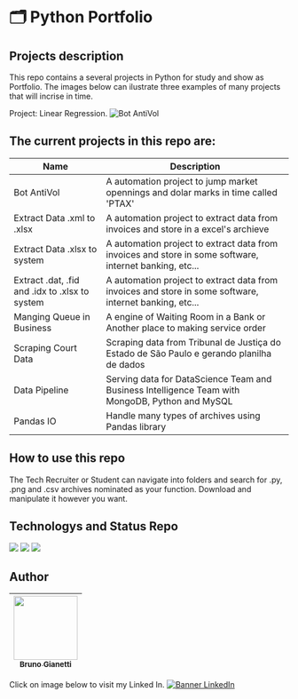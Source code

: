# :card_index_dividers: Python Portfolio

## Projects description

This repo contains a several projects in Python for study and show as Portfolio. The images below can ilustrate three examples of many projects that will incrise in time.

Project: Linear Regression.
![Bot AntiVol](https://github.com/BrunoGianetti/MyPythonProjects/assets/55636879/aaac9431-9bed-4f1b-981a-2b27d306cc8c)



## The current projects in this repo are:

| Name | Description |
|--- |---|
| Bot AntiVol | A automation project to jump market opennings and dolar marks in time called 'PTAX' |
| Extract Data .xml to .xlsx | A automation project to extract data from invoices and store in a excel's archieve |
| Extract Data .xlsx to system | A automation project to extract data from invoices and store in some software, internet banking, etc... |
| Extract .dat, .fid and .idx to .xlsx to system | A automation project to extract data from invoices and store in some software, internet banking, etc... |
| Manging Queue in Business | A engine of Waiting Room in a Bank or Another place to making service order |
| Scraping Court Data | Scraping data from Tribunal de Justiça do Estado de São Paulo e gerando planilha de dados |
| Data Pipeline | Serving data for DataScience Team and Business Intelligence Team with MongoDB, Python and MySQL |
| Pandas IO | Handle many types of archives using Pandas library |


## How to use this repo

The Tech Recruiter or Student can navigate into folders and search for .py, .png and .csv archives nominated as your function. Download and manipulate it however you want.

## Technologys and Status Repo


<img src="https://img.shields.io/badge/Language-Python-blue"> <img src="https://img.shields.io/badge/Status-always%20under%20construction-yellow"> <img src="https://img.shields.io/github/downloads/brunogianetti/DataSciencePortfolio/total?style=plastic"> 

## Author

| [<img src="https://avatars.githubusercontent.com/u/55636879?v=4" width=115><br><sub>Bruno Gianetti</sub>](https://github.com/brunogianetti) |
| :---: |

Click on image below to visit my Linked In.
[![Banner LinkedIn](https://user-images.githubusercontent.com/55636879/210119349-4576385f-6bc2-4009-9b0a-374477fba4a9.png)](https://www.linkedin.com/in/brunogianetti/)
